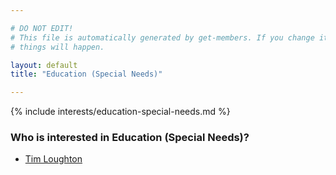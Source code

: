 ```yaml
---

# DO NOT EDIT!
# This file is automatically generated by get-members. If you change it, bad
# things will happen.

layout: default
title: "Education (Special Needs)"

---
```


{% include interests/education-special-needs.md %}

### Who is interested in Education (Special Needs)?


* [Tim Loughton](/members/tim-loughton.html)
